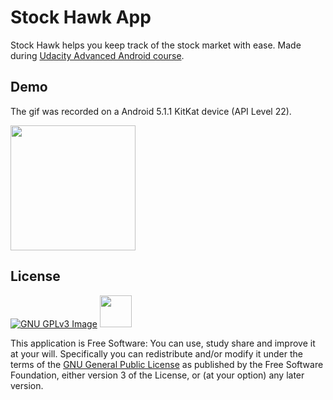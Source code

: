 # Stock Hawk App

Stock Hawk helps you keep track of the stock market with ease.  Made during [Udacity Advanced Android course](https://www.udacity.com/course/ud855).

## Demo
The gif was recorded on a Android 5.1.1 KitKat device (API Level 22). 

[<img src="http://i.imgur.com/cOOnTH3.gif" width=200>](http://i.imgur.com/cOOnTH3.gif)


## License

[![GNU GPLv3 Image](https://www.gnu.org/graphics/gplv3-127x51.png)](http://www.gnu.org/licenses/gpl-3.0.en.html)  <img src="http://i.imgur.com/HAZWeo7.png" height = "51">

This application is Free Software: You can use, study share and improve it at your
will. Specifically you can redistribute and/or modify it under the terms of the
[GNU General Public License](https://www.gnu.org/licenses/gpl.html) as
published by the Free Software Foundation, either version 3 of the License, or
(at your option) any later version.
